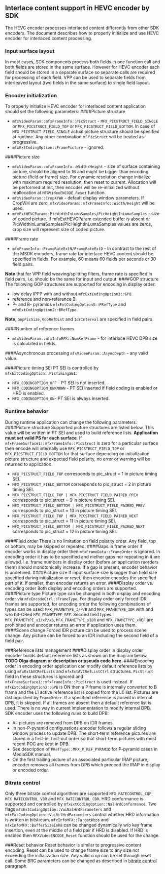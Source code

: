 ## Interlace content support in HEVC encoder by SDK

The HEVC encoder processes interlaced content differently from other SDK encoders. The document describes how to properly initialize and use HEVC encoder for interlaced content processing.

### Input surface layout
In most cases, SDK components process both fields in one function call and both fields are stored in the same surface. However for HEVC encoder each field should be stored in a separate surface so separate calls are required for processing of each field. VPP can be used to separate fields from interleaved layout (two fields in the same surface) to single field layout.

### Encoder initialization
To properly initialize HEVC encoder for interlaced content application should set the following parameters:
####Picture structure
- `mfxVideoParam::mfxFrameInfo::PicStruct` - `MFX_PICSTRUCT_FIELD_SINGLE` or `MFX_PICSTRUCT_FIELD_TOP` or `MFX_PICSTRUCT_FIELD_BOTTOM`. In case of `MFX_PICSTRUCT_FIELD_SINGLE` actual picture structure should be specified at runtime. Any other combination of `PicStruct` will be treated as progressive.
- `mfxExtCodingOption::FramePicture` - ignored.

####Picture size
- `mfxVideoParam::mfxFrameInfo::Width/Height` - size of surface containing picture, should be aligned to 16 and might be bigger than encoding picture (field or frame) size. For dynamic resolution change initialize with maximum required resolution, then reset to current. Allocation will be performed at Init, then encoder will be re-initialized without reallocation at `MFXVideoENCODE_Reset` function.
- `mfxVideoParam::CropXYWH` - default display window parameters. If CropWH are zero, `mfxVideoParam::mfxFrameInfo::Width/Height` will be used.
- `mfxExtHEVCParam::PicWidthInLumaSamples/PicHeightInLumaSamples` - size of coded picture. if mfxExtHEVCParam extended buffer is absent or PicWidthInLumaSamples/PicHeightInLumaSamples values are zeros, crop size will represent size of coded picture.

####Frame rate
- `mfxFrameInfo::FrameRateExtN/FrameRateExtD` - In contrast to the rest of the MSDK encoders, frame rate for interlace HEVC content should be specified in fields. For example, 60 means 60 fields per seconds or 30 field pairs.

**Note** that for VPP field weaving/splitting filters, frame rate is specified in field pairs, i.e. should be the same for input and output.
####GOP structure
The following GOP structures are supported for encoding in display order:
- low delay IPPP with and without `mfxExtCodingOption3::GPB`.
- reference and non-reference B.
- P- and B- pyramids `mfxExtCodingOption3::PRefType` and `mfxExtCodingOption2::BRefType`.

**Note**, `GopPicSize`, `GopRefDist` and `IdrInterval` are specified in field pairs.

####Number of reference frames
- `mfxVideoParam::mfxInfoMFX::NumRefFrame` - for interlace HEVC DPB size is calculated in fields.

####Asynchronous processing
`mfxVideoParam::AsyncDepth` - any valid value.

####Picture timing SEI
PT SEI is controlled by `mfxExtCodingOption::PicTimingSEI`:
- `MFX_CODINGOPTION_OFF` - PT SEI is not inserted.
- `MFX_CODINGOPTION_UNKNOWN` - PT SEI inserted if field coding is enabled or HRD is enabled.
- `MFX_CODINGOPTION_ON`- PT SEI is always inserted.

### Runtime behavior
During runtime application can change the following parameters:
####Picture structure
Supported picture structures are listed below. This value will be written in PT SEI and used to build reference lists. **Application must set valid PS for each surface**. If `mfxFrameSurface1::mfxFrameInfo::PicStruct` is zero for a particular surface then encode will internally use `MFX_PICSTRUCT_FIELD_TOP` or `MFX_PICSTRUCT_FIELD_BOTTOM` for that surface depending on initialization picture structure and expected field polarity, no error or warning will be returned to application.

- `MFX_PICSTRUCT_FIELD_TOP` corresponds to pic_struct = 1 in picture timing SEI.
- `MFX_PICSTRUCT_FIELD_BOTTOM`  corresponds to pic_struct = 2 in picture timing SEI.
- `MFX_PICSTRUCT_FIELD_TOP | MFX_PICSTRUCT_FIELD_PAIRED_PREV` corresponds to pic_struct = 9 in picture timing SEI.
- `MFX_PICSTRUCT_FIELD_BOTTOM | MFX_PICSTRUCT_FIELD_PAIRED_PREV` corresponds to pic_struct = 10 in picture timing SEI.
- `MFX_PICSTRUCT_FIELD_TOP | MFX_PICSTRUCT_FIELD_PAIRED_NEXT` corresponds to pic_struct = 11 in picture timing SEI.
- `MFX_PICSTRUCT_FIELD_BOTTOM | MFX_PICSTRUCT_FIELD_PAIRED_NEXT` corresponds to pic_struct = 12 in picture timing SEI.

####Field order
There is no limitation on field polarity order. Any field, top or bottom, may be skipped or repeated.
####Gaps in frame order
If encoder works in display order then `mfxFrameData::FrameOrder` is ignored. In encoding order it has to be specified and niether gaps nor repeating in it are allowed. I.e. frame numbers in display order (before an application reorders them) should monotonically increase. If a gap is present, encoder behavior is undefined.
####Picture size
If input surface size is bigger than field size specified during initialization or reset, then encoder encodes the specified part of it. If smaller, then encoder returns an error.
####Display order vs. encoding order
Both display and encoding orders are supported.
####Picture type
Picture type can be changed in both display and encoding order via `mfxEncodeCtrl::FrameType`. For display order only forced IDR frames are supported, for encoding order the following combinations of types can be used: `MFX_FRAMETYPE_I/P/B` and `MFX_FRAMETYPE_IDR` with and w/o bit-ORed `MFX_FRAMETYPE_REF`. Second field types `MFX_FRAMETYPE_xI/xP/xB`, `MFX_FRAMETYPE_xIDR` and `MFX_FRAMETYPE_xREF` are prohibited and encoder returns an error if application uses them.
####Scene change
Forced IDR picture can be used to process scene change. Any picture can be forced to an IDR including the second field of a field pair.

###Reference lists management
####Display order
In display order encoder builds default reference lists as shown on the diagram below.
**TODO Olga diagram or description or pseudo code here.**
####Encoding order
In encoding order application can modify default reference lists by using `mfxExtAVCRefLists` and `mfxExtAVCRefListCtrl` structures. `PicStruct` field in these structures is ignored and `mfxFrameSurface1::mfxFrameInfo::PicStruct` is used instead. If `mfxExtCodingOption3::GPB` is ON then a P frame is internally converted to B frame and the L1 active reference list is copied from the L0 list.  Pictures are distinguished by `FrameOrder`. If a specified reference is absent in internal DPB, it is skipped. If all frames are absent then a default reference list is used. There is no way in current implementation to modify internal DPB. SDK encoder uses the following rules to build DPB:

- All pictures are removed from DPB on IDR frames.
- In non-P-pyramid configurations encoder follows a regular sliding window process to update DPB. The short-term reference pictures are stored in a first-in, first-out order so that short-term pictures with most recent POC are kept in DPB.
- See description of `PRefType::MFX_P_REF_PYRAMID` for P-pyramid cases in MediaSDK manual.
- On the first trailing picture of an associated particular IRAP picture, encoder removes all frames from DPB which preceed the IRAP in display or encoded order.

### <a id='HEVCi_Bitrate_control'>Bitrate control</a>
Only three bitrate control algorithms are supported `MFX_RATECONTROL_CQP`, `MFX_RATECONTROL_VBR` and `MFX_RATECONTROL_CBR`. HRD conformance is supported and controlled by `mfxExtCodingOption::NalHrdConformance`. Two flags `mfxExtCodingOption::VuiNalHrdParameters` and `mfxExtCodingOption::VuiVclHrdParameters` control whether HRD information is written in bitstream. `mfxInfoMFX::TargetKbps` and `mfxInfoMFX::BufferSizeInKB` can be changed dynamically w/o key frame insertion, even at the middle of a field pair if HRD is disabled. If HRD is enabled then `MFXVideoENCODE_Reset` function should be used for the change.

###Reset behavior
Reset behavior is similar to progressive content encoding. Reset can be used to change frame size to any size not exceeding the initialization size. Any valid crop can be set through reset call. Some BRC parameters can be changed as described in [bitrate control](#HEVCi_Bitrate_control) paragraph.
